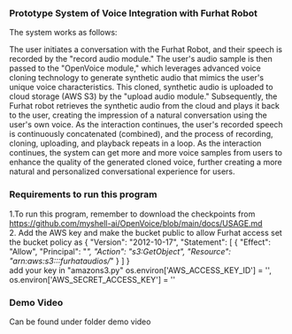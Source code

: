 ### Prototype System of Voice Integration with Furhat Robot
The system works as follows: 

The user initiates a conversation with the Furhat Robot, and their speech is recorded by the "record audio module." The user's audio sample is then passed to the "OpenVoice module," which leverages advanced voice cloning technology to generate synthetic audio that mimics the user's unique voice characteristics. This cloned, synthetic audio is uploaded to cloud storage (AWS S3) by the "upload audio module." Subsequently, the Furhat robot retrieves the synthetic audio from the cloud and plays it back to the user, creating the impression of a natural conversation using the user's own voice. As the interaction continues, the user's recorded speech is continuously concatenated (combined), and the process of recording, cloning, uploading, and playback repeats in a loop. As the interaction continues, the system can get more and more voice samples from users to enhance the quality of the generated cloned voice, further creating a more natural and personalized conversational experience for users.

### Requirements to run this program 
1.To run this program, remember to download the checkpoints from https://github.com/myshell-ai/OpenVoice/blob/main/docs/USAGE.md <br>
2. Add the AWS key and make the bucket public to allow Furhat access 
set the bucket policy as 
{
    "Version": "2012-10-17",
    "Statement": [
        {
            "Effect": "Allow",
            "Principal": "*",
            "Action": "s3:GetObject",
            "Resource": "arn:aws:s3:::furhataudios/*"
        }
    ]
}
<br>
add your key in "amazons3.py" os.environ['AWS_ACCESS_KEY_ID'] = '', os.environ['AWS_SECRET_ACCESS_KEY'] = ''

### Demo Video 
Can be found under folder demo video
